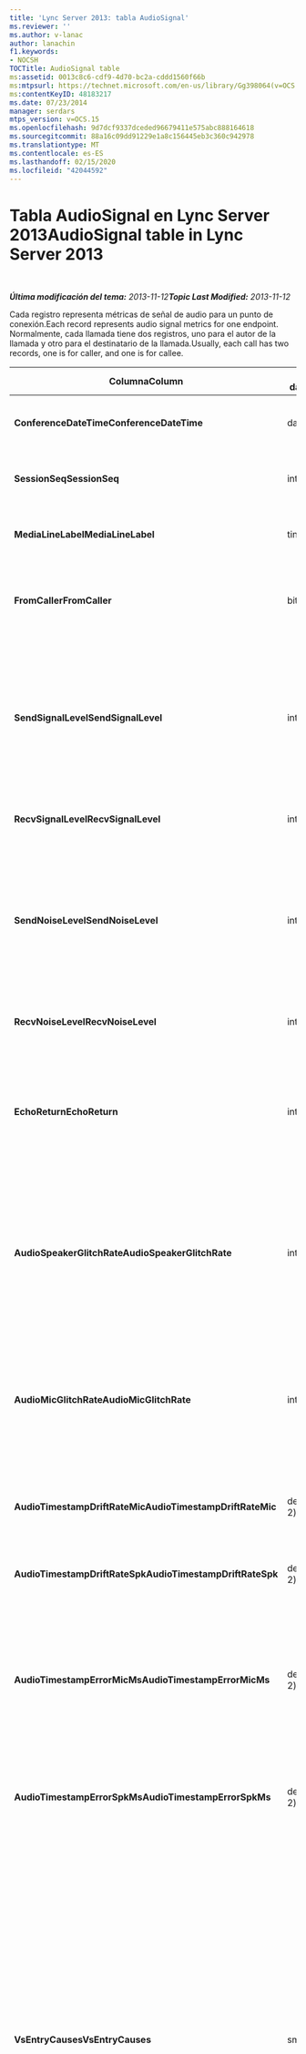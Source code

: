 ```yaml
---
title: 'Lync Server 2013: tabla AudioSignal'
ms.reviewer: ''
ms.author: v-lanac
author: lanachin
f1.keywords:
- NOCSH
TOCTitle: AudioSignal table
ms:assetid: 0013c8c6-cdf9-4d70-bc2a-cddd1560f66b
ms:mtpsurl: https://technet.microsoft.com/en-us/library/Gg398064(v=OCS.15)
ms:contentKeyID: 48183217
ms.date: 07/23/2014
manager: serdars
mtps_version: v=OCS.15
ms.openlocfilehash: 9d7dcf9337dceded96679411e575abc888164618
ms.sourcegitcommit: 88a16c09dd91229e1a8c156445eb3c360c942978
ms.translationtype: MT
ms.contentlocale: es-ES
ms.lasthandoff: 02/15/2020
ms.locfileid: "42044592"
---
```

<div data-xmlns="http://www.w3.org/1999/xhtml">

<div class="topic" data-xmlns="http://www.w3.org/1999/xhtml" data-msxsl="urn:schemas-microsoft-com:xslt" data-cs="http://msdn.microsoft.com/">

<div data-asp="http://msdn2.microsoft.com/asp">

# <a name="audiosignal-table-in-lync-server-2013"></a><span data-ttu-id="d26ec-102">Tabla AudioSignal en Lync Server 2013</span><span class="sxs-lookup"><span data-stu-id="d26ec-102">AudioSignal table in Lync Server 2013</span></span>

</div>

<div id="mainSection">

<div id="mainBody">

<span> </span>

<span data-ttu-id="d26ec-103">_**Última modificación del tema:** 2013-11-12_</span><span class="sxs-lookup"><span data-stu-id="d26ec-103">_**Topic Last Modified:** 2013-11-12_</span></span>

<span data-ttu-id="d26ec-104">Cada registro representa métricas de señal de audio para un punto de conexión.</span><span class="sxs-lookup"><span data-stu-id="d26ec-104">Each record represents audio signal metrics for one endpoint.</span></span> <span data-ttu-id="d26ec-105">Normalmente, cada llamada tiene dos registros, uno para el autor de la llamada y otro para el destinatario de la llamada.</span><span class="sxs-lookup"><span data-stu-id="d26ec-105">Usually, each call has two records, one is for caller, and one is for callee.</span></span>


<table>
<colgroup>
<col style="width: 25%" />
<col style="width: 25%" />
<col style="width: 25%" />
<col style="width: 25%" />
</colgroup>
<thead>
<tr class="header">
<th><span data-ttu-id="d26ec-106"><strong>Columna</strong></span><span class="sxs-lookup"><span data-stu-id="d26ec-106"><strong>Column</strong></span></span></th>
<th><span data-ttu-id="d26ec-107"><strong>Tipo de datos</strong></span><span class="sxs-lookup"><span data-stu-id="d26ec-107"><strong>Data Type</strong></span></span></th>
<th><span data-ttu-id="d26ec-108"><strong>Clave o índice</strong></span><span class="sxs-lookup"><span data-stu-id="d26ec-108"><strong>Key/Index</strong></span></span></th>
<th><span data-ttu-id="d26ec-109"><strong>Detalles</strong></span><span class="sxs-lookup"><span data-stu-id="d26ec-109"><strong>Details</strong></span></span></th>
</tr>
</thead>
<tbody>
<tr class="odd">
<td><p><span data-ttu-id="d26ec-110"><strong>ConferenceDateTime</strong></span><span class="sxs-lookup"><span data-stu-id="d26ec-110"><strong>ConferenceDateTime</strong></span></span></p></td>
<td><p><span data-ttu-id="d26ec-111">datetime</span><span class="sxs-lookup"><span data-stu-id="d26ec-111">datetime</span></span></p></td>
<td><p><span data-ttu-id="d26ec-112">Principal</span><span class="sxs-lookup"><span data-stu-id="d26ec-112">Primary</span></span></p></td>
<td><p><span data-ttu-id="d26ec-113">Referencia de la <a href="lync-server-2013-medialine-table.md">tabla MediaLine en Lync Server 2013</a>.</span><span class="sxs-lookup"><span data-stu-id="d26ec-113">Referenced from the <a href="lync-server-2013-medialine-table.md">MediaLine table in Lync Server 2013</a>.</span></span></p></td>
</tr>
<tr class="even">
<td><p><span data-ttu-id="d26ec-114"><strong>SessionSeq</strong></span><span class="sxs-lookup"><span data-stu-id="d26ec-114"><strong>SessionSeq</strong></span></span></p></td>
<td><p><span data-ttu-id="d26ec-115">int</span><span class="sxs-lookup"><span data-stu-id="d26ec-115">int</span></span></p></td>
<td><p><span data-ttu-id="d26ec-116">Principal</span><span class="sxs-lookup"><span data-stu-id="d26ec-116">Primary</span></span></p></td>
<td><p><span data-ttu-id="d26ec-117">Referencia de la <a href="lync-server-2013-medialine-table.md">tabla MediaLine en Lync Server 2013</a>.</span><span class="sxs-lookup"><span data-stu-id="d26ec-117">Referenced from the <a href="lync-server-2013-medialine-table.md">MediaLine table in Lync Server 2013</a>.</span></span></p></td>
</tr>
<tr class="odd">
<td><p><span data-ttu-id="d26ec-118"><strong>MediaLineLabel</strong></span><span class="sxs-lookup"><span data-stu-id="d26ec-118"><strong>MediaLineLabel</strong></span></span></p></td>
<td><p><span data-ttu-id="d26ec-119">tinyint</span><span class="sxs-lookup"><span data-stu-id="d26ec-119">tinyint</span></span></p></td>
<td><p><span data-ttu-id="d26ec-120">Principal</span><span class="sxs-lookup"><span data-stu-id="d26ec-120">Primary</span></span></p></td>
<td><p><span data-ttu-id="d26ec-121">Referencia de la <a href="lync-server-2013-medialine-table.md">tabla MediaLine en Lync Server 2013</a>.</span><span class="sxs-lookup"><span data-stu-id="d26ec-121">Referenced from the <a href="lync-server-2013-medialine-table.md">MediaLine table in Lync Server 2013</a>.</span></span></p></td>
</tr>
<tr class="even">
<td><p><span data-ttu-id="d26ec-122"><strong>FromCaller</strong></span><span class="sxs-lookup"><span data-stu-id="d26ec-122"><strong>FromCaller</strong></span></span></p></td>
<td><p><span data-ttu-id="d26ec-123">bit</span><span class="sxs-lookup"><span data-stu-id="d26ec-123">bit</span></span></p></td>
<td><p><span data-ttu-id="d26ec-124">Principal</span><span class="sxs-lookup"><span data-stu-id="d26ec-124">Primary</span></span></p></td>
<td><p><span data-ttu-id="d26ec-125">0: datos del destinatario de la llamada</span><span class="sxs-lookup"><span data-stu-id="d26ec-125">0: Callee’s data</span></span></p>
<p><span data-ttu-id="d26ec-126">1: datos del autor de la llamada</span><span class="sxs-lookup"><span data-stu-id="d26ec-126">1: Caller’s data</span></span></p></td>
</tr>
<tr class="odd">
<td><p><span data-ttu-id="d26ec-127"><strong>SendSignalLevel</strong></span><span class="sxs-lookup"><span data-stu-id="d26ec-127"><strong>SendSignalLevel</strong></span></span></p></td>
<td><p><span data-ttu-id="d26ec-128">int</span><span class="sxs-lookup"><span data-stu-id="d26ec-128">int</span></span></p></td>
<td><p> </p></td>
<td><p><span data-ttu-id="d26ec-129">Representa el nivel de señal de audio de control de ganancia posterior analógico.</span><span class="sxs-lookup"><span data-stu-id="d26ec-129">Represents the Post-Analog Gain Control audio signal level.</span></span> <span data-ttu-id="d26ec-130">La unidad para esta métrica es dBmo.</span><span class="sxs-lookup"><span data-stu-id="d26ec-130">The unit for this metric is dBmo.</span></span> <span data-ttu-id="d26ec-131">Para obtener una calidad aceptable, debe tener al menos 30 dBmo.</span><span class="sxs-lookup"><span data-stu-id="d26ec-131">For acceptable quality, it should be at least 30 dBmo.</span></span> <span data-ttu-id="d26ec-132">El servidor de conferencia A/V o los teléfonos IP no notifican esta métrica.</span><span class="sxs-lookup"><span data-stu-id="d26ec-132">This metric is not reported by the A/V Conferencing Server or IP phones.</span></span></p></td>
</tr>
<tr class="even">
<td><p><span data-ttu-id="d26ec-133"><strong>RecvSignalLevel</strong></span><span class="sxs-lookup"><span data-stu-id="d26ec-133"><strong>RecvSignalLevel</strong></span></span></p></td>
<td><p><span data-ttu-id="d26ec-134">int</span><span class="sxs-lookup"><span data-stu-id="d26ec-134">int</span></span></p></td>
<td><p> </p></td>
<td><p><span data-ttu-id="d26ec-135">Consulte SendSignalLevel.</span><span class="sxs-lookup"><span data-stu-id="d26ec-135">See SendSignalLevel.</span></span></p></td>
</tr>
<tr class="odd">
<td><p><span data-ttu-id="d26ec-136"><strong>SendNoiseLevel</strong></span><span class="sxs-lookup"><span data-stu-id="d26ec-136"><strong>SendNoiseLevel</strong></span></span></p></td>
<td><p><span data-ttu-id="d26ec-137">int</span><span class="sxs-lookup"><span data-stu-id="d26ec-137">int</span></span></p></td>
<td><p> </p></td>
<td><p><span data-ttu-id="d26ec-138">Representa el nivel de ruido de audio del control de ganancia posterior analógico.</span><span class="sxs-lookup"><span data-stu-id="d26ec-138">Represents the Post-Analog Gain Control audio noise level.</span></span> <span data-ttu-id="d26ec-139">La unidad para esta métrica es dBmo.</span><span class="sxs-lookup"><span data-stu-id="d26ec-139">The unit for this metric is dBmo.</span></span> <span data-ttu-id="d26ec-140">Para obtener una calidad aceptable, debe ser inferior a 35 dBmo.</span><span class="sxs-lookup"><span data-stu-id="d26ec-140">For acceptable quality, it should be less than 35 dBmo.</span></span> <span data-ttu-id="d26ec-141">El servidor de conferencia A/V o los teléfonos IP no notifican esta métrica.</span><span class="sxs-lookup"><span data-stu-id="d26ec-141">This metric is not reported by the A/V Conferencing Server or IP phones.</span></span></p></td>
</tr>
<tr class="even">
<td><p><span data-ttu-id="d26ec-142"><strong>RecvNoiseLevel</strong></span><span class="sxs-lookup"><span data-stu-id="d26ec-142"><strong>RecvNoiseLevel</strong></span></span></p></td>
<td><p><span data-ttu-id="d26ec-143">int</span><span class="sxs-lookup"><span data-stu-id="d26ec-143">int</span></span></p></td>
<td><p> </p></td>
<td><p><span data-ttu-id="d26ec-144">Consulte SendNoiseLevel.</span><span class="sxs-lookup"><span data-stu-id="d26ec-144">See SendNoiseLevel.</span></span></p></td>
</tr>
<tr class="odd">
<td><p><span data-ttu-id="d26ec-145"><strong>EchoReturn</strong></span><span class="sxs-lookup"><span data-stu-id="d26ec-145"><strong>EchoReturn</strong></span></span></p></td>
<td><p><span data-ttu-id="d26ec-146">int</span><span class="sxs-lookup"><span data-stu-id="d26ec-146">int</span></span></p></td>
<td><p> </p></td>
<td><p><span data-ttu-id="d26ec-147">Métrica de mejora de pérdida de devolución de eco.</span><span class="sxs-lookup"><span data-stu-id="d26ec-147">Echo Return Loss Enhancement metric.</span></span> <span data-ttu-id="d26ec-148">La unidad para esta métrica es dB.</span><span class="sxs-lookup"><span data-stu-id="d26ec-148">The unit for this metric is dB.</span></span> <span data-ttu-id="d26ec-149">Los valores inferiores representan menos eco.</span><span class="sxs-lookup"><span data-stu-id="d26ec-149">Lower values represent less echo.</span></span> <span data-ttu-id="d26ec-150">El servidor de conferencia A/V o los teléfonos IP no notifican esta métrica.</span><span class="sxs-lookup"><span data-stu-id="d26ec-150">This metric is not reported by the A/V Conferencing Server or IP phones.</span></span></p></td>
</tr>
<tr class="even">
<td><p><span data-ttu-id="d26ec-151"><strong>AudioSpeakerGlitchRate</strong></span><span class="sxs-lookup"><span data-stu-id="d26ec-151"><strong>AudioSpeakerGlitchRate</strong></span></span></p></td>
<td><p><span data-ttu-id="d26ec-152">int</span><span class="sxs-lookup"><span data-stu-id="d26ec-152">int</span></span></p></td>
<td><p> </p></td>
<td><p><span data-ttu-id="d26ec-153">Media de problemas por cinco minutos para la representación del altavoz.</span><span class="sxs-lookup"><span data-stu-id="d26ec-153">Average glitches per five minutes for the loudspeaker rendering.</span></span> <span data-ttu-id="d26ec-154">Para obtener una buena calidad, debe ser inferior a uno por cinco minutos.</span><span class="sxs-lookup"><span data-stu-id="d26ec-154">For good quality, this should be less than one per five minutes.</span></span> <span data-ttu-id="d26ec-155">No notificado por los servidores de conferencia A/V, los servidores de mediación o los teléfonos IP.</span><span class="sxs-lookup"><span data-stu-id="d26ec-155">Not reported by A/V Conferencing Servers, Mediation Servers, or IP phones.</span></span></p></td>
</tr>
<tr class="odd">
<td><p><span data-ttu-id="d26ec-156"><strong>AudioMicGlitchRate</strong></span><span class="sxs-lookup"><span data-stu-id="d26ec-156"><strong>AudioMicGlitchRate</strong></span></span></p></td>
<td><p><span data-ttu-id="d26ec-157">int</span><span class="sxs-lookup"><span data-stu-id="d26ec-157">int</span></span></p></td>
<td><p> </p></td>
<td><p><span data-ttu-id="d26ec-158">Media de problemas por cinco minutos para la captura del micrófono.</span><span class="sxs-lookup"><span data-stu-id="d26ec-158">Average glitches per five minutes for the microphone capture.</span></span> <span data-ttu-id="d26ec-159">Para una buena calidad, debe ser inferior a uno por cinco minutos.</span><span class="sxs-lookup"><span data-stu-id="d26ec-159">For good quality this should be less than one per five minutes.</span></span> <span data-ttu-id="d26ec-160">No notificado por los servidores de conferencia A/V, los servidores de mediación o los teléfonos IP.</span><span class="sxs-lookup"><span data-stu-id="d26ec-160">Not reported by A/V Conferencing Servers, Mediation Servers, or IP phones.</span></span></p></td>
</tr>
<tr class="even">
<td><p><span data-ttu-id="d26ec-161"><strong>AudioTimestampDriftRateMic</strong></span><span class="sxs-lookup"><span data-stu-id="d26ec-161"><strong>AudioTimestampDriftRateMic</strong></span></span></p></td>
<td><p><span data-ttu-id="d26ec-162">decimal (9, 2)</span><span class="sxs-lookup"><span data-stu-id="d26ec-162">decimal(9,2)</span></span></p></td>
<td><p> </p></td>
<td><p><span data-ttu-id="d26ec-163">Tasa de desplazamiento del reloj del dispositivo de micrófono, relativa al reloj de la CPU.</span><span class="sxs-lookup"><span data-stu-id="d26ec-163">Microphone device clock drift rate, relative to CPU clock.</span></span></p></td>
</tr>
<tr class="odd">
<td><p><span data-ttu-id="d26ec-164"><strong>AudioTimestampDriftRateSpk</strong></span><span class="sxs-lookup"><span data-stu-id="d26ec-164"><strong>AudioTimestampDriftRateSpk</strong></span></span></p></td>
<td><p><span data-ttu-id="d26ec-165">decimal (9, 2)</span><span class="sxs-lookup"><span data-stu-id="d26ec-165">decimal(9,2)</span></span></p></td>
<td><p> </p></td>
<td><p><span data-ttu-id="d26ec-166">Tasa de desplazamiento del reloj de dispositivo de altavoz, relativa al reloj de la CPU.</span><span class="sxs-lookup"><span data-stu-id="d26ec-166">Speaker device clock drift rate, relative to CPU clock.</span></span></p></td>
</tr>
<tr class="even">
<td><p><span data-ttu-id="d26ec-167"><strong>AudioTimestampErrorMicMs</strong></span><span class="sxs-lookup"><span data-stu-id="d26ec-167"><strong>AudioTimestampErrorMicMs</strong></span></span></p></td>
<td><p><span data-ttu-id="d26ec-168">decimal (9, 2)</span><span class="sxs-lookup"><span data-stu-id="d26ec-168">decimal(9,2)</span></span></p></td>
<td><p> </p></td>
<td><p><span data-ttu-id="d26ec-169">Tasa de desplazamiento del reloj de dispositivo de altavoz, relativa al reloj de la CPU.</span><span class="sxs-lookup"><span data-stu-id="d26ec-169">Speaker device clock drift rate, relative to CPU clock.</span></span></p>
<p><span data-ttu-id="d26ec-170">Error medio de marca de tiempo de captura de micrófono, en milisegundos, en los últimos 20 segundos de la llamada.</span><span class="sxs-lookup"><span data-stu-id="d26ec-170">Average microphone capture stream time stamp error, in milliseconds, in the last 20 seconds of the call.</span></span></p></td>
</tr>
<tr class="odd">
<td><p><span data-ttu-id="d26ec-171"><strong>AudioTimestampErrorSpkMs</strong></span><span class="sxs-lookup"><span data-stu-id="d26ec-171"><strong>AudioTimestampErrorSpkMs</strong></span></span></p></td>
<td><p><span data-ttu-id="d26ec-172">decimal (9, 2)</span><span class="sxs-lookup"><span data-stu-id="d26ec-172">decimal(9,2)</span></span></p></td>
<td><p> </p></td>
<td><p><span data-ttu-id="d26ec-173">Error medio de marca de tiempo de la secuencia de representación del altavoz, en milisegundos, en los últimos 20 segundos de la llamada.</span><span class="sxs-lookup"><span data-stu-id="d26ec-173">Average speaker render stream time stamp error, in milliseconds, in the last 20 seconds of the call.</span></span></p></td>
</tr>
<tr class="even">
<td><p><span data-ttu-id="d26ec-174"><strong>VsEntryCauses</strong></span><span class="sxs-lookup"><span data-stu-id="d26ec-174"><strong>VsEntryCauses</strong></span></span></p></td>
<td><p><span data-ttu-id="d26ec-175">smallint</span><span class="sxs-lookup"><span data-stu-id="d26ec-175">smallint</span></span></p></td>
<td><p> </p></td>
<td><p><span data-ttu-id="d26ec-176">El conmutador de voz es un modo de dúplex medio con una capacidad de interrupción reducida.</span><span class="sxs-lookup"><span data-stu-id="d26ec-176">Voice switch is a half-duplex mode with reduced interruption ability.</span></span> <span data-ttu-id="d26ec-177">Causas de la entrada de conmutación de voz:</span><span class="sxs-lookup"><span data-stu-id="d26ec-177">Causes of voice switch entry:</span></span></p>
<p><span data-ttu-id="d26ec-178">ENTER_VS_BADTS 0x01</span><span class="sxs-lookup"><span data-stu-id="d26ec-178">ENTER_VS_BADTS 0x01</span></span></p>
<p><span data-ttu-id="d26ec-179">ENTER_VS_ECHO 0x02</span><span class="sxs-lookup"><span data-stu-id="d26ec-179">ENTER_VS_ECHO 0x02</span></span></p>
<p><span data-ttu-id="d26ec-180">ENTER_VS_FORCEORCONVERGENCE 0x04</span><span class="sxs-lookup"><span data-stu-id="d26ec-180">ENTER_VS_FORCEORCONVERGENCE 0x04</span></span></p>
<p><span data-ttu-id="d26ec-181">ENTER_VS_DNLP 0x08</span><span class="sxs-lookup"><span data-stu-id="d26ec-181">ENTER_VS_DNLP 0x08</span></span></p>
<p><span data-ttu-id="d26ec-182">La causa puede ser una combinación de causas individuales.</span><span class="sxs-lookup"><span data-stu-id="d26ec-182">The cause can be a combination of those individual causes.</span></span> <span data-ttu-id="d26ec-183">RegKey solo puede habilitar ENTER_VS_FORCEORCONVERGENCE mediante RegKey con fines de prueba.</span><span class="sxs-lookup"><span data-stu-id="d26ec-183">ENTER_VS_FORCEORCONVERGENCE can only be enabled by regkey for test purpose.</span></span></p>
<p><span data-ttu-id="d26ec-184">El tipo de datos para esta columna se modificó en Microsoft Lync Server 2013.</span><span class="sxs-lookup"><span data-stu-id="d26ec-184">The data type for this column was changed in Microsoft Lync Server 2013.</span></span></p></td>
</tr>
<tr class="odd">
<td><p><span data-ttu-id="d26ec-185"><strong>EchoEventCauses</strong></span><span class="sxs-lookup"><span data-stu-id="d26ec-185"><strong>EchoEventCauses</strong></span></span></p></td>
<td><p><span data-ttu-id="d26ec-186">tinyint</span><span class="sxs-lookup"><span data-stu-id="d26ec-186">tinyint</span></span></p></td>
<td><p> </p></td>
<td><p><span data-ttu-id="d26ec-187">Causas de un evento ECHO:</span><span class="sxs-lookup"><span data-stu-id="d26ec-187">Causes of an echo event:</span></span></p>
<p><span data-ttu-id="d26ec-188">ECHO_EVENT_BAD_TIMESTAMP 0x01</span><span class="sxs-lookup"><span data-stu-id="d26ec-188">ECHO_EVENT_BAD_TIMESTAMP 0x01</span></span></p>
<p><span data-ttu-id="d26ec-189">ECHO_EVENT_POSTAEC_ECHO 0x02</span><span class="sxs-lookup"><span data-stu-id="d26ec-189">ECHO_EVENT_POSTAEC_ECHO 0x02</span></span></p>
<p><span data-ttu-id="d26ec-190">ECHO_EVENT_ANLP 0x04</span><span class="sxs-lookup"><span data-stu-id="d26ec-190">ECHO_EVENT_ANLP 0x04</span></span></p>
<p><span data-ttu-id="d26ec-191">ECHO_EVENT_DNLP 0x08</span><span class="sxs-lookup"><span data-stu-id="d26ec-191">ECHO_EVENT_DNLP 0x08</span></span></p>
<p><span data-ttu-id="d26ec-192">ECHO_EVENT_MIC_CLIPPING 0x10</span><span class="sxs-lookup"><span data-stu-id="d26ec-192">ECHO_EVENT_MIC_CLIPPING 0x10</span></span></p>
<p><span data-ttu-id="d26ec-193">ECHO_EVENT_BAD_STATE 0x20</span><span class="sxs-lookup"><span data-stu-id="d26ec-193">ECHO_EVENT_BAD_STATE 0x20</span></span></p>
<p><span data-ttu-id="d26ec-194">La causa puede ser una combinación de causas individuales.</span><span class="sxs-lookup"><span data-stu-id="d26ec-194">The cause can be a combination of those individual causes.</span></span></p></td>
</tr>
<tr class="even">
<td><p><span data-ttu-id="d26ec-195"><strong>EchoPercentMicIn</strong></span><span class="sxs-lookup"><span data-stu-id="d26ec-195"><strong>EchoPercentMicIn</strong></span></span></p></td>
<td><p><span data-ttu-id="d26ec-196">decimal (5, 2)</span><span class="sxs-lookup"><span data-stu-id="d26ec-196">decimal(5,2)</span></span></p></td>
<td><p> </p></td>
<td><p><span data-ttu-id="d26ec-197">Porcentaje de tiempo durante el que se detectó el eco en la secuencia de captura del micrófono.</span><span class="sxs-lookup"><span data-stu-id="d26ec-197">Percentage of time when echo was detected in the microphone capture stream.</span></span> <span data-ttu-id="d26ec-198">Normalmente, los valores son bajos para auriculares o auriculares, y más arriba para los teléfonos de altavoces o los altavoces autónomos.</span><span class="sxs-lookup"><span data-stu-id="d26ec-198">Typically, values are low for headsets or handsets, and higher for speaker phones or stand-alone speakers.</span></span> <span data-ttu-id="d26ec-199">Para los dispositivos que admiten la cancelación del eco acústico en la tarjeta, los valores altos indican la pérdida de eco.</span><span class="sxs-lookup"><span data-stu-id="d26ec-199">For devices that support on-board acoustic echo cancellation, high values indicate echo leak.</span></span> <span data-ttu-id="d26ec-200">Para otros dispositivos, esta métrica no debe usarse para evaluar la calidad del dispositivo.</span><span class="sxs-lookup"><span data-stu-id="d26ec-200">For other devices, this metric should not be used to evaluate device quality.</span></span></p></td>
</tr>
<tr class="odd">
<td><p><span data-ttu-id="d26ec-201"><strong>EchoPercentSend</strong></span><span class="sxs-lookup"><span data-stu-id="d26ec-201"><strong>EchoPercentSend</strong></span></span></p></td>
<td><p><span data-ttu-id="d26ec-202">decimal (5, 2)</span><span class="sxs-lookup"><span data-stu-id="d26ec-202">decimal(5,2)</span></span></p></td>
<td></td>
<td><p><span data-ttu-id="d26ec-203">Porcentaje de tiempo en que se detecta eco en la secuencia enviada.</span><span class="sxs-lookup"><span data-stu-id="d26ec-203">Percentage of time when echo is detected in sent stream.</span></span> <span data-ttu-id="d26ec-204">Porcentaje de eco alto en secuencias de envío una indicación de pérdida de eco.</span><span class="sxs-lookup"><span data-stu-id="d26ec-204">High echo percentage in send streams an indication of echo leak.</span></span></p></td>
</tr>
<tr class="even">
<td><p><span data-ttu-id="d26ec-205"><strong>RxAGCSignalLevel</strong></span><span class="sxs-lookup"><span data-stu-id="d26ec-205"><strong>RxAGCSignalLevel</strong></span></span></p></td>
<td><p><span data-ttu-id="d26ec-206">int</span><span class="sxs-lookup"><span data-stu-id="d26ec-206">int</span></span></p></td>
<td><p> </p></td>
<td><p><span data-ttu-id="d26ec-207">Nivel de señal recibido en el servidor de mediación de la puerta de enlace; Esto solo se aplica al servidor de mediación.</span><span class="sxs-lookup"><span data-stu-id="d26ec-207">Received signal level on the Mediation Server from the Gateway; this applies only to the Mediation Server.</span></span> <span data-ttu-id="d26ec-208">La unidad de esta métrica es dBoV.</span><span class="sxs-lookup"><span data-stu-id="d26ec-208">The unit of this metric is dBoV.</span></span> <span data-ttu-id="d26ec-209">Para obtener una buena calidad, el intervalo aceptable debe ser [-30 a-18] dBoV.</span><span class="sxs-lookup"><span data-stu-id="d26ec-209">For good quality, the acceptable range should be [-30 to -18] dBoV.</span></span></p></td>
</tr>
<tr class="odd">
<td><p><span data-ttu-id="d26ec-210"><strong>RxAGCNoiseLevel</strong></span><span class="sxs-lookup"><span data-stu-id="d26ec-210"><strong>RxAGCNoiseLevel</strong></span></span></p></td>
<td><p><span data-ttu-id="d26ec-211">int</span><span class="sxs-lookup"><span data-stu-id="d26ec-211">int</span></span></p></td>
<td><p> </p></td>
<td><p><span data-ttu-id="d26ec-212">Nivel de señal recibido en el servidor de mediación de la puerta de enlace.</span><span class="sxs-lookup"><span data-stu-id="d26ec-212">Received signal level on the Mediation Server from the Gateway.</span></span> <span data-ttu-id="d26ec-213">Esto solo se aplica al servidor de mediación.</span><span class="sxs-lookup"><span data-stu-id="d26ec-213">This applies only to the Mediation Server.</span></span> <span data-ttu-id="d26ec-214">La unidad de esta métrica es dBoV.</span><span class="sxs-lookup"><span data-stu-id="d26ec-214">The unit of this metric is dBoV.</span></span> <span data-ttu-id="d26ec-215">Para obtener una buena calidad, el intervalo aceptable debe ser inferior a-50 dBoV.</span><span class="sxs-lookup"><span data-stu-id="d26ec-215">For good quality, the acceptable range should be less than -50 dBoV.</span></span></p></td>
</tr>
<tr class="even">
<td><p><span data-ttu-id="d26ec-216"><strong>RxAvgAGCGain</strong></span><span class="sxs-lookup"><span data-stu-id="d26ec-216"><strong>RxAvgAGCGain</strong></span></span></p></td>
<td><p><span data-ttu-id="d26ec-217">int</span><span class="sxs-lookup"><span data-stu-id="d26ec-217">int</span></span></p></td>
<td><p> </p></td>
<td><p><span data-ttu-id="d26ec-218">Control de ganancia automático (AGC) en el servidor de mediación.</span><span class="sxs-lookup"><span data-stu-id="d26ec-218">Automatic gain control (AGC) on the Mediation Server side.</span></span></p></td>
</tr>
<tr class="odd">
<td><p><span data-ttu-id="d26ec-219"><strong>InitialSignalLevelRMS</strong></span><span class="sxs-lookup"><span data-stu-id="d26ec-219"><strong>InitialSignalLevelRMS</strong></span></span></p></td>
<td><p><span data-ttu-id="d26ec-220">float</span><span class="sxs-lookup"><span data-stu-id="d26ec-220">float</span></span></p></td>
<td><p> </p></td>
<td><p><span data-ttu-id="d26ec-221">El cuadrado raíz medio (RMS) de la señal entrante de hasta los primeros 30 segundos de la llamada.</span><span class="sxs-lookup"><span data-stu-id="d26ec-221">The root mean square (RMS) of the incoming signal of up to the first 30 seconds of the call.</span></span></p></td>
</tr>
<tr class="even">
<td><p><span data-ttu-id="d26ec-222"><strong>RecvSignalLevelCh1</strong></span><span class="sxs-lookup"><span data-stu-id="d26ec-222"><strong>RecvSignalLevelCh1</strong></span></span></p></td>
<td><p><span data-ttu-id="d26ec-223">int</span><span class="sxs-lookup"><span data-stu-id="d26ec-223">int</span></span></p></td>
<td></td>
<td><p><span data-ttu-id="d26ec-224">Nivel de señal tal y como se recibe en el canal 1.</span><span class="sxs-lookup"><span data-stu-id="d26ec-224">Signal level as received on channel 1.</span></span></p>
<p><span data-ttu-id="d26ec-225">Esta columna se introdujo en Microsoft Lync Server 2013.</span><span class="sxs-lookup"><span data-stu-id="d26ec-225">This column was introduced in Microsoft Lync Server 2013.</span></span></p></td>
</tr>
<tr class="odd">
<td><p><span data-ttu-id="d26ec-226"><strong>RecvSignalLevelCh2</strong></span><span class="sxs-lookup"><span data-stu-id="d26ec-226"><strong>RecvSignalLevelCh2</strong></span></span></p></td>
<td><p><span data-ttu-id="d26ec-227">int</span><span class="sxs-lookup"><span data-stu-id="d26ec-227">int</span></span></p></td>
<td></td>
<td><p><span data-ttu-id="d26ec-228">Nivel de señal como recibido en el canal 2.</span><span class="sxs-lookup"><span data-stu-id="d26ec-228">Signal level as received on channel 2.</span></span></p>
<p><span data-ttu-id="d26ec-229">Esta columna se introdujo en Microsoft Lync Server 2013.</span><span class="sxs-lookup"><span data-stu-id="d26ec-229">This column was introduced in Microsoft Lync Server 2013.</span></span></p></td>
</tr>
<tr class="even">
<td><p><span data-ttu-id="d26ec-230"><strong>RecvNoiseLevelCh1</strong></span><span class="sxs-lookup"><span data-stu-id="d26ec-230"><strong>RecvNoiseLevelCh1</strong></span></span></p></td>
<td><p><span data-ttu-id="d26ec-231">int</span><span class="sxs-lookup"><span data-stu-id="d26ec-231">int</span></span></p></td>
<td></td>
<td><p><span data-ttu-id="d26ec-232">Nivel de ruido según se recibe en el canal 1.</span><span class="sxs-lookup"><span data-stu-id="d26ec-232">Noise level as received on channel 1.</span></span></p>
<p><span data-ttu-id="d26ec-233">Esta columna se introdujo en Microsoft Lync Server 2013.</span><span class="sxs-lookup"><span data-stu-id="d26ec-233">This column was introduced in Microsoft Lync Server 2013.</span></span></p></td>
</tr>
<tr class="odd">
<td><p><span data-ttu-id="d26ec-234"><strong>RecvNoiseLevelCh2</strong></span><span class="sxs-lookup"><span data-stu-id="d26ec-234"><strong>RecvNoiseLevelCh2</strong></span></span></p></td>
<td><p><span data-ttu-id="d26ec-235">int</span><span class="sxs-lookup"><span data-stu-id="d26ec-235">int</span></span></p></td>
<td></td>
<td><p><span data-ttu-id="d26ec-236">Nivel de ruido que se recibe en el canal 2.</span><span class="sxs-lookup"><span data-stu-id="d26ec-236">Noise level as received on channel 2.</span></span></p>
<p><span data-ttu-id="d26ec-237">Esta columna se introdujo en Microsoft Lync Server 2013.</span><span class="sxs-lookup"><span data-stu-id="d26ec-237">This column was introduced in Microsoft Lync Server 2013.</span></span></p></td>
</tr>
<tr class="even">
<td><p><span data-ttu-id="d26ec-238"><strong>SendSignalLevelCh1</strong></span><span class="sxs-lookup"><span data-stu-id="d26ec-238"><strong>SendSignalLevelCh1</strong></span></span></p></td>
<td><p><span data-ttu-id="d26ec-239">int</span><span class="sxs-lookup"><span data-stu-id="d26ec-239">int</span></span></p></td>
<td></td>
<td><p><span data-ttu-id="d26ec-240">Nivel de señal como enviado en el canal 1.</span><span class="sxs-lookup"><span data-stu-id="d26ec-240">Signal level as sent on channel 1.</span></span></p>
<p><span data-ttu-id="d26ec-241">Esta columna se introdujo en Microsoft Lync Server 2013.</span><span class="sxs-lookup"><span data-stu-id="d26ec-241">This column was introduced in Microsoft Lync Server 2013.</span></span></p></td>
</tr>
<tr class="odd">
<td><p><span data-ttu-id="d26ec-242"><strong>SendSignalLevelCh2</strong></span><span class="sxs-lookup"><span data-stu-id="d26ec-242"><strong>SendSignalLevelCh2</strong></span></span></p></td>
<td><p><span data-ttu-id="d26ec-243">int</span><span class="sxs-lookup"><span data-stu-id="d26ec-243">int</span></span></p></td>
<td></td>
<td><p><span data-ttu-id="d26ec-244">Nivel de señal como enviado en el canal 2.</span><span class="sxs-lookup"><span data-stu-id="d26ec-244">Signal level as sent on channel 2.</span></span></p>
<p><span data-ttu-id="d26ec-245">Esta columna se introdujo en Microsoft Lync Server 2013.</span><span class="sxs-lookup"><span data-stu-id="d26ec-245">This column was introduced in Microsoft Lync Server 2013.</span></span></p></td>
</tr>
<tr class="even">
<td><p><span data-ttu-id="d26ec-246"><strong>SendNoiseLevelCh1</strong></span><span class="sxs-lookup"><span data-stu-id="d26ec-246"><strong>SendNoiseLevelCh1</strong></span></span></p></td>
<td><p><span data-ttu-id="d26ec-247">int</span><span class="sxs-lookup"><span data-stu-id="d26ec-247">int</span></span></p></td>
<td></td>
<td><p><span data-ttu-id="d26ec-248">Nivel de ruido enviado en el canal 1.</span><span class="sxs-lookup"><span data-stu-id="d26ec-248">Noise level as sent on channel 1.</span></span></p>
<p><span data-ttu-id="d26ec-249">Esta columna se introdujo en Microsoft Lync Server 2013.</span><span class="sxs-lookup"><span data-stu-id="d26ec-249">This column was introduced in Microsoft Lync Server 2013.</span></span></p></td>
</tr>
<tr class="odd">
<td><p><span data-ttu-id="d26ec-250"><strong>SendNoiseLevelCh2</strong></span><span class="sxs-lookup"><span data-stu-id="d26ec-250"><strong>SendNoiseLevelCh2</strong></span></span></p></td>
<td><p><span data-ttu-id="d26ec-251">int</span><span class="sxs-lookup"><span data-stu-id="d26ec-251">int</span></span></p></td>
<td></td>
<td><p><span data-ttu-id="d26ec-252">Nivel de ruido enviado en el canal 2.</span><span class="sxs-lookup"><span data-stu-id="d26ec-252">Noise level as sent on channel 2.</span></span></p>
<p><span data-ttu-id="d26ec-253">Esta columna se introdujo en Microsoft Lync Server 2013.</span><span class="sxs-lookup"><span data-stu-id="d26ec-253">This column was introduced in Microsoft Lync Server 2013.</span></span></p></td>
</tr>
</tbody>
</table>


</div>

<span> </span>

</div>

</div>

</div>


